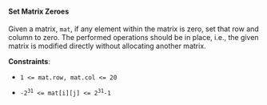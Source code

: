 #### Set Matrix Zeroes

Given a matrix, `mat`, if any element within the matrix is zero, set that row
and column to zero. The performed operations should be in place, i.e., the
given matrix is modified directly without allocating another matrix.

**Constraints**:

- `1 <= mat.row, mat.col <= 20`
- <pre><code>-2<sup>31</sup> <= mat[i][j] <= 2<sup>31</sup>-1</code></pre>
